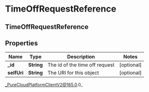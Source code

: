 # TimeOffRequestReference

## TimeOffRequestReference

## Properties

|Name | Type | Description | Notes|
|------------ | ------------- | ------------- | -------------|
| **_id** | **String** | The id of the time off request | [optional] |
| **selfUri** | **String** | The URI for this object | [optional] |



_PureCloudPlatformClientV2@165.0.0_
